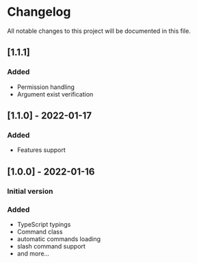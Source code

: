 # Changelog
All notable changes to this project will be documented in this file.

## [1.1.1]
### Added
 - Permission handling
 - Argument exist verification

## [1.1.0] - 2022-01-17
### Added
 - Features support


## [1.0.0] - 2022-01-16
### Initial version
### Added
 - TypeScript typings
 - Command class
 - automatic commands loading
 - slash command support
 - and more...